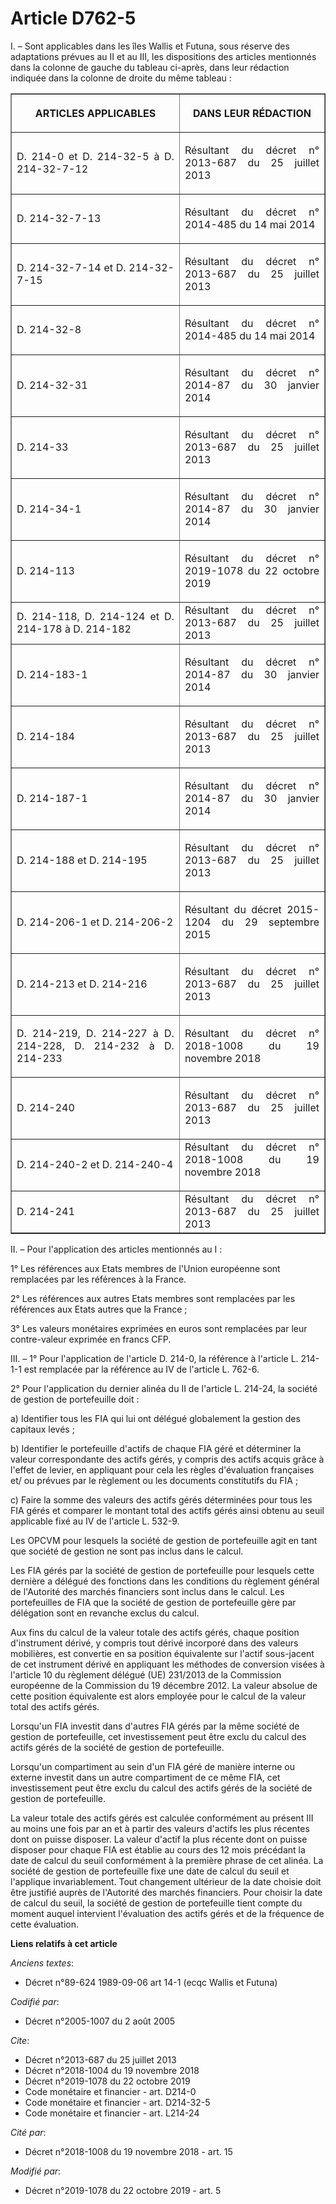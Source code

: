 # Article D762-5

I. – Sont applicables dans les îles Wallis et Futuna, sous réserve des adaptations prévues au II et au III, les dispositions
des articles mentionnés dans la colonne de gauche du tableau ci-après, dans leur rédaction indiquée dans la colonne de droite
du même tableau : 

<table border="1">
  <tbody>
    <tr>
      <th>

ARTICLES APPLICABLES </th>
      <th>

DANS LEUR RÉDACTION </th>
    </tr>
    <tr>
      <td align="justify">

D. 214-0 et D. 214-32-5 à D. 214-32-7-12 </td>
      <td align="justify">

Résultant du décret n° 2013-687 du 25 juillet 2013 </td>
    </tr>
    <tr>
      <td align="justify">

D. 214-32-7-13 </td>
      <td align="justify">

Résultant du décret n° 2014-485 du 14 mai 2014 </td>
    </tr>
    <tr>
      <td align="justify">

D. 214-32-7-14 et D. 214-32-7-15 </td>
      <td align="justify">

Résultant du décret n° 2013-687 du 25 juillet 2013 </td>
    </tr>
    <tr>
      <td align="justify">

D. 214-32-8 </td>
      <td align="justify">

Résultant du décret n° 2014-485 du 14 mai 2014 </td>
    </tr>
    <tr>
      <td align="justify">

D. 214-32-31 </td>
      <td align="justify">

Résultant du décret n° 2014-87 du 30 janvier 2014 </td>
    </tr>
    <tr>
      <td align="justify">

D. 214-33 </td>
      <td align="justify">

Résultant du décret n° 2013-687 du 25 juillet 2013 </td>
    </tr>
    <tr>
      <td align="justify">

D. 214-34-1 </td>
      <td align="justify">

Résultant du décret n° 2014-87 du 30 janvier 2014 </td>
    </tr>
    <tr>
      <td align="justify">

D. 214-113 </td>
      <td align="justify">

Résultant du décret n° 2019-1078 du 22 octobre 2019 
</td>
    </tr>
    <tr>
      <td align="justify">D. 214-118, D. 214-124 et D. 214-178 à D. 214-182 </td>
      <td align="justify">Résultant du décret n° 2013-687 du 25 juillet 2013 </td>
    </tr>
    <tr>
      <td align="justify">

D. 214-183-1 </td>
      <td align="justify">

Résultant du décret n° 2014-87 du 30 janvier 2014 </td>
    </tr>
    <tr>
      <td align="justify">

D. 214-184 </td>
      <td align="justify">

Résultant du décret n° 2013-687 du 25 juillet 2013 </td>
    </tr>
    <tr>
      <td align="justify">

D. 214-187-1 </td>
      <td align="justify">

Résultant du décret n° 2014-87 du 30 janvier 2014 </td>
    </tr>
    <tr>
      <td align="justify">

D. 214-188 et D. 214-195 </td>
      <td align="justify">

Résultant du décret n° 2013-687 du 25 juillet 2013 </td>
    </tr>
    <tr>
      <td align="justify">

D. 214-206-1 et D. 214-206-2 </td>
      <td align="justify">

Résultant du décret 2015-1204 du 29 septembre 2015 </td>
    </tr>
    <tr>
      <td align="justify">

D. 214-213 et D. 214-216 </td>
      <td align="justify">

Résultant du décret n° 2013-687 du 25 juillet 2013 </td>
    </tr>
    <tr>
      <td align="justify">

D. 214-219, D. 214-227 à D. 214-228, D. 214-232 à D. 214-233 </td>
      <td align="justify">

Résultant du décret n° 2018-1008 du 19 novembre 2018 </td>
    </tr>
    <tr>
      <td align="justify">

D. 214-240 </td>
      <td align="justify">

Résultant du décret n° 2013-687 du 25 juillet 2013 </td>
    </tr>
    <tr>
      <td align="justify">D. 214-240-2 et D. 214-240-4 </td>
      <td align="justify">Résultant du décret n° 2018-1008 du 19 novembre 2018
</td>
    </tr>
    <tr>
      <td align="justify">D. 214-241 </td>
      <td align="justify">Résultant du décret n° 2013-687 du 25 juillet 2013 
</td>
    </tr>
  </tbody>
</table>

II. – Pour l'application des articles mentionnés au I : 

1° Les références aux Etats membres de l'Union européenne sont remplacées par les références à la France. 

2° Les références aux autres Etats membres sont remplacées par les références aux Etats autres que la France ; 

3° Les valeurs monétaires exprimées en euros sont remplacées par leur contre-valeur exprimée en francs CFP. 

III. – 1° Pour l'application de l'article D. 214-0, la référence à l'article L. 214-1-1 est remplacée par la référence au IV
de l'article L. 762-6.

2° Pour l'application du dernier alinéa du II de l'article L. 214-24, la société de gestion de portefeuille doit : 

a) Identifier tous les FIA qui lui ont délégué globalement la gestion des capitaux levés ; 

b) Identifier le portefeuille d'actifs de chaque FIA géré et déterminer la valeur correspondante des actifs gérés, y compris
des actifs acquis grâce à l'effet de levier, en appliquant pour cela les règles d'évaluation françaises et/ ou prévues par le
règlement ou les documents constitutifs du FIA ; 

c) Faire la somme des valeurs des actifs gérés déterminées pour tous les FIA gérés et comparer le montant total des actifs
gérés ainsi obtenu au seuil applicable fixé au IV de l'article L. 532-9. 

Les OPCVM pour lesquels la société de gestion de portefeuille agit en tant que société de gestion ne sont pas inclus dans le
calcul. 

Les FIA gérés par la société de gestion de portefeuille pour lesquels cette dernière a délégué des fonctions dans les
conditions du règlement général de l'Autorité des marchés financiers sont inclus dans le calcul. Les portefeuilles de FIA que
la société de gestion de portefeuille gère par délégation sont en revanche exclus du calcul. 

Aux fins du calcul de la valeur totale des actifs gérés, chaque position d'instrument dérivé, y compris tout dérivé incorporé
dans des valeurs mobilières, est convertie en sa position équivalente sur l'actif sous-jacent de cet instrument dérivé en
appliquant les méthodes de conversion visées à l'article 10 du règlement délégué (UE) 231/2013 de la Commission européenne de
la Commission du 19 décembre 2012. La valeur absolue de cette position équivalente est alors employée pour le calcul de la
valeur total des actifs gérés. 

Lorsqu'un FIA investit dans d'autres FIA gérés par la même société de gestion de portefeuille, cet investissement peut être
exclu du calcul des actifs gérés de la société de gestion de portefeuille. 

Lorsqu'un compartiment au sein d'un FIA géré de manière interne ou externe investit dans un autre compartiment de ce même
FIA, cet investissement peut être exclu du calcul des actifs gérés de la société de gestion de portefeuille. 

La valeur totale des actifs gérés est calculée conformément au présent III au moins une fois par an et à partir des valeurs
d'actifs les plus récentes dont on puisse disposer. La valeur d'actif la plus récente dont on puisse disposer pour chaque FIA
est établie au cours des 12 mois précédant la date de calcul du seuil conformément à la première phrase de cet alinéa. La
société de gestion de portefeuille fixe une date de calcul du seuil et l'applique invariablement. Tout changement ultérieur
de la date choisie doit être justifié auprès de l'Autorité des marchés financiers. Pour choisir la date de calcul du seuil,
la société de gestion de portefeuille tient compte du moment auquel intervient l'évaluation des actifs gérés et de la
fréquence de cette évaluation.

**Liens relatifs à cet article**

_Anciens textes_:

  - Décret n°89-624 1989-09-06 art 14-1 (ecqc Wallis et Futuna)

_Codifié par_:

  - Décret n°2005-1007 du 2 août 2005

_Cite_:

  - Décret n°2013-687 du 25 juillet 2013
  - Décret n°2018-1004 du 19 novembre 2018
  - Décret n°2019-1078 du 22 octobre 2019
  - Code monétaire et financier - art. D214-0
  - Code monétaire et financier - art. D214-32-5
  - Code monétaire et financier - art. L214-24

_Cité par_:

  - Décret n°2018-1008 du 19 novembre 2018 - art. 15

_Modifié par_:

  - Décret n°2019-1078 du 22 octobre 2019 - art. 5
